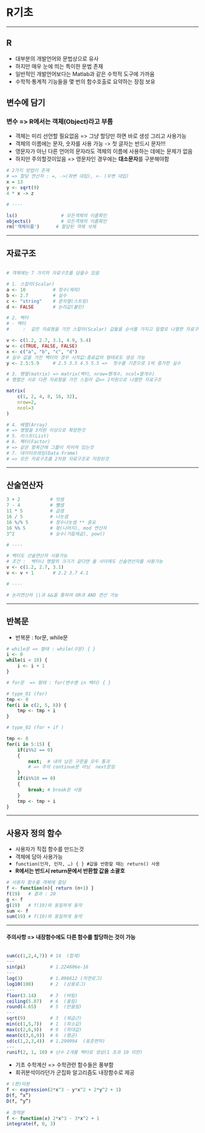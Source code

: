 # R기초 
---
## R
- 대부분의 개발언어와 문법상으로 유사
- 하지만 매우 눈에 띄는 특이한 문법 존재 
- 일반적인 개발언어보다는 Matlab과 같은 수학적 도구에 가까움 
- 수학적·통계적 기능들을 몇 번의 함수호출로 요약하는 장점 보유 

## 변수에 담기 
### 변수 => R에서는 객체(Object)라고 부름

- 객체는 미리 선언할 필요없음 => 그냥 할당만 하면 바로 생성 그리고 사용가능
- 객체의 이름에는 문자, 숫자를 사용 가능 -> 첫 글자는 반드시 문자!!! 
- 영문자가 아닌 다른 언어의 문자라도 객체의 이름에 사용하는 데에는 문제가 없음
- 하지만 주의할것이있음 => 영문자인 경우에는 **대소문자**를 구분해야함

```r
# 2가지 방법이 존재  
# => 할당 연산자 : =, ->(좌변 대입), <- (우변 대입) 
x = 13
y <- sqrt(9)
4 * x -> z

# ----

ls()                # 모든객체의 이름확인 
objects()           # 모든객체의 이름확인 
rm('객체이름')      # 할당된 객체 삭제
```
---

## 자료구조 
```r

# 객체에는 7 가지의 자료구조를 담을수 있음 

# 1. 스칼라(Scalar)
a <- 10          # 정수(제외)
b <- 2.7         # 실수
c <- "string"    # 문자열(스트링)
d <- FALSE       # 논리값(불린)

# 2. 벡터
# - 벡터
#     :  같은 자료형을 가진 스칼라(Scalar) 값들을 순서를 가지고 일렬로 나열한 자료구조

v <- c(1.2, 2.7, 3.1, 4.9, 5.4)
w <- c(TRUE, FALSE, FALSE)
x <- c("a", "b", "c", "d")
# 실수 값을 가진 벡터의 경우 시작값:종료값의 형태로도 생성 가능
y <- 2.5:5.9     # 2.5 3.5 4.5 5.5 =>  첫수를 기준으로 1씩 증가한 실수 

# 3. 행렬(matrix) => matrix(벡터, nrow=행개수, ncol=열개수)
# 행렬은 서로 다른 자료형을 가진 스칼라 값=> 2차원으로 나열한 자료구조

matrix(
    c(1, 2, 4, 8, 16, 32),
    nrow=2,
    ncol=3
)

# 4. 배열(Array)
# => 행렬을 3차원 이상으로 확장한것
# 5. 리스트(List)
# 6. 팩터(Factor)
# => 같은 항목간에 그룹이 지어져 있는것
# 7. 데이터프레임(Data Frame)
# => 모든 자료구조를 2차원 자료구조로 저장된것 

```

---

## 산술연산자 
```r
3 + 2           # 덧셈
7 - 4           # 뺄셈
11 * 5          # 곱셈
16 / 5          # 나눗셈
16 %/% 5        # 정수나눗셈 ** 중요 
16 %% 5         # 몫(나머지), mod 연산자
3^2             # 승수(거듭제곱), pow() 

# ----

# 벡터도 산술연산자 사용가능 
# 조건 :  벡터나 행렬의 크기가 같다면 둘 사이에도 산술연산자를 사용가능 
v <- c(1.2, 2.7, 3.1)
v <- v + 1       # 2.2 3.7 4.1

# ----

# 논리연산자 ||과 &&을 통하여 OR과 AND 연산 가능 
```
---

## 반복문 
- 반복문 : for문, while문
```r
# while문 => 형태 : while(구문) { }
i <- 0
while(i < 10) {
    i <- i + 1
}

# for문  => 형태 : for(변수명 in 벡터) { } 

# type_01 (for)
tmp <- 0
for(i in c(2, 5, 8)) {
    tmp <- tmp + i
}

# type_02 (for + if )

tmp <- 0
for(i in 5:15) {
    if(i%%2 == 0)
    {
        next;  # 내의 남은 구문을 모두 통과 
        # => 주의 continue문 아님  next문임
    }
    if(i%%10 == 0)
    {
        break; # break문 사용 
    }
    tmp <- tmp + i
}

```
---
## 사용자 정의 함수 
- 사용자가 직접 함수를 만드는것 
- 객체에 담아 사용가능 
- `function(인자, 인자, …) { } #값을 반환할 때는 return() 사용 `
- **R에서는 반드시 return문에서 반환할 값을 소괄호**

```r
# 사용자 함수를 객체에 할당 
f <- function(n){ return (n+1) }
f(19)   # 결과 : 20
g <- f
g(19)   # f(19)와 동일하게 동작 
sum <- f
sum(19) # f(19)와 동일하게 동작 
```

---

#### 주의사항 => 내장함수에도 다른 함수를 할당하는 것이 가능


```r

sum(c(1,2,4,7)) # 14  (합계)
---
sin(pi)         # 1.224606e-16
---
log(3)          # 1.098612 (자연로그)
log10(100)      # 2  (상용로그)
---
floor(3.14)     # 3  (버림)
ceiling(5.87)   # 6  (올림)
round(4.65)     # 5  (반올림)
---
sqrt(9)         # 3  (제곱근)
min(c(1,5,7))   # 1  (최소값)
max(c(2,6,9))   # 9  (최대값)
mean(c(3,6,9))  # 6  (평균)
sd(c(1,2,3,4))  # 1.290994  (표준편차)
---
runif(2, 1, 10) # 난수 2개를 벡터로 생성(1 초과 10 미만)
```

- 기초 수학계산 => 수학관련 함수들은 풍부함
- 회귀분석이라던가 군집화 알고리즘도 내장함수로 제공

```r
# (편)미분 
f <- expression(2*x^3 - y*x^2 + 2*y^2 + 1)
D(f, “x”)
D(f, “y”)
 
# 정적분 
f <- function(x) 2*x^3 - 3*x^2 + 1
integrate(f, 0, 3)
```


